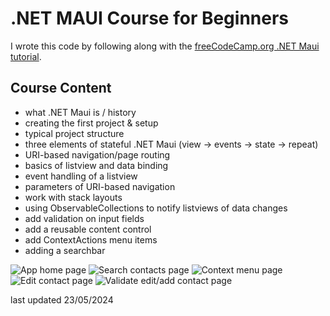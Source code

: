 ﻿# .NET MAUI Course for Beginners

I wrote this code by following along with the [freeCodeCamp.org .NET Maui tutorial](https://www.youtube.com/watch?v=n3tA3Ku65_8).

## Course Content
- what .NET Maui is / history
- creating the first project & setup
- typical project structure
- three elements of stateful .NET Maui (view -> events -> state -> repeat)
- URI-based navigation/page routing
- basics of listview and data binding
- event handling of a listview
- parameters of URI-based navigation
- work with stack layouts
- using ObservableCollections to notify listviews of data changes
- add validation on input fields
- add a reusable content control
- add ContextActions menu items
- adding a searchbar

![App home page](Resources\Images\ContactsHomePage.png)
![Search contacts page](Resources\Images\ContactsSearch.png)
![Context menu page](Resources\Images\ContactContextMenu.png)
![Edit contact page](Resources\Images\ContactEdit.png)
![Validate edit/add contact page](Resources\Images\Validation.png)

last updated 23/05/2024
